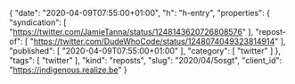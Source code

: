 {
  "date": "2020-04-09T07:55:00+01:00",
  "h": "h-entry",
  "properties": {
    "syndication": [
      "https://twitter.com/JamieTanna/status/1248143620726808576"
    ],
    "repost-of": [
      "https://twitter.com/DudeWhoCode/status/1248074049323814914"
    ],
    "published": [
      "2020-04-09T07:55:00+01:00"
    ],
    "category": [
      "twitter"
    ]
  },
  "tags": [
    "twitter"
  ],
  "kind": "reposts",
  "slug": "2020/04/5osgt",
  "client_id": "https://indigenous.realize.be"
}
